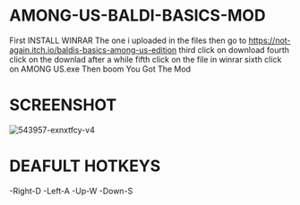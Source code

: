 # AMONG-US-BALDI-BASICS-MOD
First INSTALL WINRAR The one i uploaded in the files 
then go to https://not-again.itch.io/baldis-basics-among-us-edition
third click on download 
fourth click on the downlad after a while
fifth click on the file in winrar
sixth click on AMONG US.exe Then boom You Got The Mod
# SCREENSHOT
![543957-exnxtfcy-v4](https://user-images.githubusercontent.com/86622134/123782204-10ea6e00-d8a3-11eb-92c9-0b953445ecf6.png)
# DEAFULT HOTKEYS 
-Right-D
-Left-A
-Up-W
-Down-S


